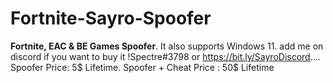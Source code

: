 # Fortnite-Sayro-Spoofer
**Fortnite, EAC &amp; BE Games Spoofer**. It also supports Windows 11. add me on discord if you want to buy it !Spectre#3798 or https://bit.ly/SayroDiscord.... 
Spoofer Price: 5$ Lifetime. Spoofer + Cheat Price : 50$ Lifetime
